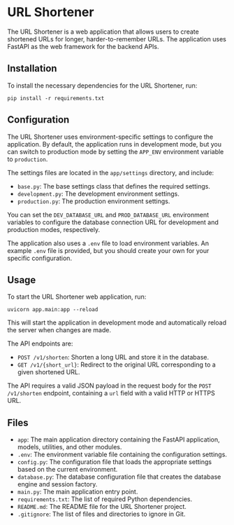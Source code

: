 # URL Shortener
The URL Shortener is a web application that allows users to create shortened URLs for longer, harder-to-remember URLs.  The application uses FastAPI as the web framework for the backend APIs.

## Installation
To install the necessary dependencies for the URL Shortener, run:

```
pip install -r requirements.txt
```

## Configuration
The URL Shortener uses environment-specific settings to configure the application. By default, the application runs in development mode, but you can switch to production mode by setting the `APP_ENV` environment variable to `production`.

The settings files are located in the `app/settings` directory, and include:

* `base.py`: The base settings class that defines the required settings.
* `development.py`: The development environment settings.
* `production.py`: The production environment settings.

You can set the `DEV_DATABASE_URL` and `PROD_DATABASE_URL` environment variables to configure the database connection URL for development and production modes, respectively.

The application also uses a `.env` file to load environment variables. An example `.env` file is provided, but you should create your own for your specific configuration.

## Usage
To start the URL Shortener web application, run:

```
uvicorn app.main:app --reload
```
This will start the application in development mode and automatically reload the server when changes are made.

The API endpoints are:

* `POST /v1/shorten`: Shorten a long URL and store it in the database.
* `GET /v1/{short_url}`: Redirect to the original URL corresponding to a given shortened URL.

The API requires a valid JSON payload in the request body for the `POST /v1/shorten` endpoint, containing a `url` field with a valid HTTP or HTTPS URL.

## Files
* `app`: The main application directory containing the FastAPI application, models, utilities, and other modules.
* `.env`: The environment variable file containing the configuration settings.
* `config.py`: The configuration file that loads the appropriate settings based on the current environment.
* `database.py`: The database configuration file that creates the database engine and session factory.
* `main.py`: The main application entry point.
* `requirements.txt`: The list of required Python dependencies.
* `README.md`: The README file for the URL Shortener project.
* `.gitignore`: The list of files and directories to ignore in Git.
